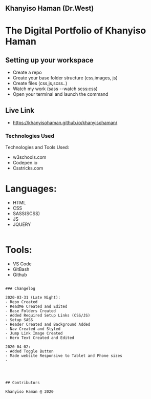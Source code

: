 ## Khanyiso Haman (Dr.West)
# The Digital Portfolio of Khanyiso Haman
## Setting up your workspace

- Create a repo
- Create your base folder structure (css,images, js)
- Create files (css,js,scss..)
- Watch my work (sass --watch scss:css)
- Open your terminal and launch the command

## Live Link
- https://khanyisohaman.github.io/khanyisohaman/


### Technologies Used

Technologies and Tools Used:

- w3schools.com
- Codepen.io
- Csstricks.com

# Languages:

- HTML
- CSS
- SASS(SCSS)
- JS
- JQUERY

```
```
# Tools:

- VS Code
- GitBash
- Github


```

### Changelog

2020-03-31 (Late Night):
- Repo Created
- ReadMe Created and Edited
- Base Folders Created
- Added Required Setup Links (CSS/JS)
- Setup SASS
- Header Created and Background Added
- Nav Created and Styled
- Jump Link Image Created
- Hero Text Created and Edited

2020-04-02:
- Added Toggle Button
- Made website Responsive to Tablet and Phone sizes
-




## Contributors

Khanyiso Haman @ 2020